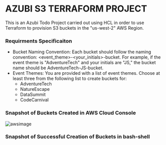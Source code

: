 # AZUBI S3 TERRAFORM PROJECT
This is an Azubi Todo Project carried out using HCL in order to use Terraform to provision S3 buckets in the "us-west-2" AWS Region.

### Requirments Specificaiton
* Bucket Naming Convention: Each bucket should follow the naming convention: <event_theme>-<your_initials>-bucket. For example, if the event theme is "AdventureTech" and your initials are "JS," the bucket name should be AdventureTech-JS-bucket.
* Event Themes: You are provided with a list of event themes. Choose at least three from the following list to create buckets for:
    * AdventureTech
    * NatureEscape
    * DataSummit
    * CodeCarnival

### Snapshot of Buckets Created in AWS Cloud Console
![awsimage](https://github.com/SESUGH-OPS/Azubi-s3-terraform/blob/main/succesful-creation.png)


### Snapshot of Successful Creation of Buckets in bash-shell

